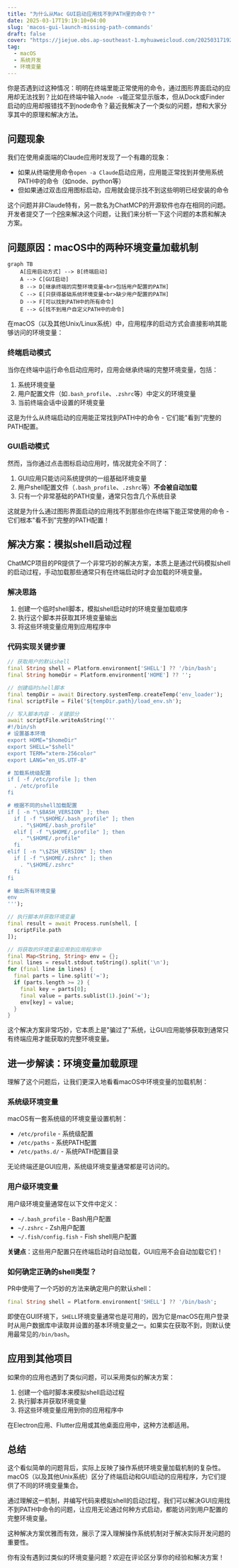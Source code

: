 ```yaml
---
title: "为什么从Mac GUI启动应用找不到PATH里的命令？"
date: 2025-03-17T19:19:10+04:00
slug: 'macos-gui-launch-missing-path-commands'
draft: false
cover: "https://jiejue.obs.ap-southeast-1.myhuaweicloud.com/20250317192952444.webp"
tag:
  - macOS
  - 系统开发
  - 环境变量
---
```


你是否遇到过这种情况：明明在终端里能正常使用的命令，通过图形界面启动的应用却无法找到？比如在终端中输入`node -v`能正常显示版本，但从Dock或Finder启动的应用却报错找不到node命令？最近我解决了一个类似的问题，想和大家分享其中的原理和解决方法。

<!--more-->

## 问题现象

我们在使用桌面端的Claude应用时发现了一个有趣的现象：

- 如果从终端使用命令`open -a Claude`启动应用，应用能正常找到并使用系统PATH中的命令（如node、python等）
- 但如果通过双击应用图标启动，应用就会提示找不到这些明明已经安装的命令

这个问题并非Claude特有，另一款名为ChatMCP的开源软件也存在相同的问题。开发者提交了一个[PR](https://github.com/daodao97/chatmcp/pull/48)来解决这个问题，让我们来分析一下这个问题的本质和解决方案。

## 问题原因：macOS中的两种环境变量加载机制

```mermaid
graph TB
    A[应用启动方式] --> B[终端启动]
    A --> C[GUI启动]
    B --> D[继承终端的完整环境变量<br>包括用户配置的PATH]
    C --> E[只获得基础系统环境变量<br>缺少用户配置的PATH]
    D --> F[可以找到PATH中的所有命令]
    E --> G[找不到用户自定义PATH中的命令]
```

在macOS（以及其他Unix/Linux系统）中，应用程序的启动方式会直接影响其能够访问的环境变量：

### 终端启动模式

当你在终端中运行命令启动应用时，应用会继承终端的完整环境变量，包括：

1. 系统环境变量
2. 用户配置文件（如`.bash_profile`、`.zshrc`等）中定义的环境变量
3. 当前终端会话中设置的环境变量

这是为什么从终端启动的应用能正常找到PATH中的命令 - 它们能"看到"完整的PATH配置。

### GUI启动模式

然而，当你通过点击图标启动应用时，情况就完全不同了：

1. GUI应用只能访问系统提供的一组基础环境变量
2. 用户shell配置文件（`.bash_profile`、`.zshrc`等）**不会被自动加载**
3. 只有一个非常基础的PATH变量，通常只包含几个系统目录

这就是为什么通过图形界面启动的应用找不到那些你在终端下能正常使用的命令 - 它们根本"看不到"完整的PATH配置！

## 解决方案：模拟shell启动过程

ChatMCP项目的PR提供了一个非常巧妙的解决方案，本质上是通过代码模拟shell的启动过程，手动加载那些通常只有在终端启动时才会加载的环境变量。

### 解决思路

1. 创建一个临时shell脚本，模拟shell启动时的环境变量加载顺序
2. 执行这个脚本并获取其环境变量输出
3. 将这些环境变量应用到应用程序中

### 代码实现关键步骤

```dart
// 获取用户的默认shell
final String shell = Platform.environment['SHELL'] ?? '/bin/bash';
final String homeDir = Platform.environment['HOME'] ?? '';

// 创建临时shell脚本
final tempDir = await Directory.systemTemp.createTemp('env_loader');
final scriptFile = File('${tempDir.path}/load_env.sh');

// 写入脚本内容 - 关键部分
await scriptFile.writeAsString('''
#!/bin/sh
# 设置基本环境
export HOME="$homeDir"
export SHELL="$shell"
export TERM="xterm-256color"
export LANG="en_US.UTF-8"

# 加载系统级配置
if [ -f /etc/profile ]; then
  . /etc/profile
fi

# 根据不同的shell加载配置
if [ -n "\$BASH_VERSION" ]; then
  if [ -f "\$HOME/.bash_profile" ]; then
    . "\$HOME/.bash_profile"
  elif [ -f "\$HOME/.profile" ]; then
    . "\$HOME/.profile"
  fi
elif [ -n "\$ZSH_VERSION" ]; then
  if [ -f "\$HOME/.zshrc" ]; then
    . "\$HOME/.zshrc"
  fi
fi

# 输出所有环境变量
env
''');

// 执行脚本并获取环境变量
final result = await Process.run(shell, [
  scriptFile.path
]);

// 将获取的环境变量应用到应用程序中
final Map<String, String> env = {};
final lines = result.stdout.toString().split('\n');
for (final line in lines) {
  final parts = line.split('=');
  if (parts.length >= 2) {
    final key = parts[0];
    final value = parts.sublist(1).join('=');
    env[key] = value;
  }
}
```

这个解决方案非常巧妙，它本质上是"骗过了"系统，让GUI应用能够获取到通常只有终端应用才能获取的完整环境变量。

## 进一步解读：环境变量加载原理

理解了这个问题后，让我们更深入地看看macOS中环境变量的加载机制：

### 系统级环境变量

macOS有一套系统级的环境变量设置机制：

- `/etc/profile` - 系统级配置
- `/etc/paths` - 系统PATH配置
- `/etc/paths.d/` - 系统PATH配置目录

无论终端还是GUI应用，系统级环境变量通常都是可访问的。

### 用户级环境变量

用户级环境变量通常在以下文件中定义：

- `~/.bash_profile` - Bash用户配置
- `~/.zshrc` - Zsh用户配置 
- `~/.fish/config.fish` - Fish shell用户配置

**关键点**：这些用户配置只在终端启动时自动加载，GUI应用不会自动加载它们！

### 如何确定正确的shell类型？

PR中使用了一个巧妙的方法来确定用户的默认shell：

```dart
final String shell = Platform.environment['SHELL'] ?? '/bin/bash';
```

即使在GUI环境下，`SHELL`环境变量通常也是可用的，因为它是macOS在用户登录时从用户数据库中读取并设置的基本环境变量之一。如果实在获取不到，则默认使用最常见的`/bin/bash`。

## 应用到其他项目

如果你的应用也遇到了类似问题，可以采用类似的解决方案：

1. 创建一个临时脚本来模拟shell启动过程
2. 执行脚本并获取环境变量
3. 将这些环境变量应用到你的应用程序中

在Electron应用、Flutter应用或其他桌面应用中，这种方法都适用。

## 总结

这个看似简单的问题背后，实际上反映了操作系统环境变量加载机制的复杂性。macOS（以及其他Unix系统）区分了终端启动和GUI启动的应用程序，为它们提供了不同的环境变量集合。

通过理解这一机制，并编写代码来模拟shell的启动过程，我们可以解决GUI应用找不到PATH中命令的问题，让应用无论通过何种方式启动，都能访问到用户配置的完整环境变量。

这种解决方案优雅而有效，展示了深入理解操作系统机制对于解决实际开发问题的重要性。

你有没有遇到过类似的环境变量问题？欢迎在评论区分享你的经验和解决方案！
